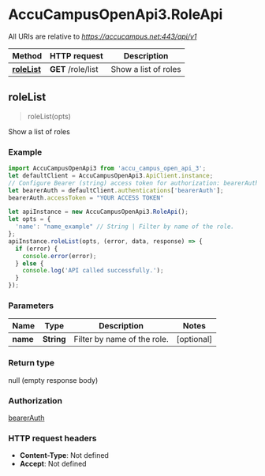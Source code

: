 # AccuCampusOpenApi3.RoleApi

All URIs are relative to *https://accucampus.net:443/api/v1*

Method | HTTP request | Description
------------- | ------------- | -------------
[**roleList**](RoleApi.md#roleList) | **GET** /role/list | Show a list of roles



## roleList

> roleList(opts)

Show a list of roles

### Example

```javascript
import AccuCampusOpenApi3 from 'accu_campus_open_api_3';
let defaultClient = AccuCampusOpenApi3.ApiClient.instance;
// Configure Bearer (string) access token for authorization: bearerAuth
let bearerAuth = defaultClient.authentications['bearerAuth'];
bearerAuth.accessToken = "YOUR ACCESS TOKEN"

let apiInstance = new AccuCampusOpenApi3.RoleApi();
let opts = {
  'name': "name_example" // String | Filter by name of the role.
};
apiInstance.roleList(opts, (error, data, response) => {
  if (error) {
    console.error(error);
  } else {
    console.log('API called successfully.');
  }
});
```

### Parameters


Name | Type | Description  | Notes
------------- | ------------- | ------------- | -------------
 **name** | **String**| Filter by name of the role. | [optional] 

### Return type

null (empty response body)

### Authorization

[bearerAuth](../README.md#bearerAuth)

### HTTP request headers

- **Content-Type**: Not defined
- **Accept**: Not defined

